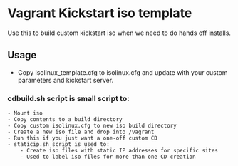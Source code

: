 # Vagrant Kickstart iso template

Use this to build custom kickstart iso when we need to do hands off installs. 

## Usage

- Copy isolinux_template.cfg to isolinux.cfg and update with your custom parameters and kickstart server.

### cdbuild.sh script is small script to: 
	- Mount iso 
	- Copy contents to a build directory 
	- Copy custom isolinux.cfg to new iso build directory
	- Create a new iso file and drop into /vagrant
	- Run this if you just want a one-off custom CD
	- staticip.sh script is used to:
		- Create iso files with static IP addresses for specific sites
		- Used to label iso files for more than one CD creation
